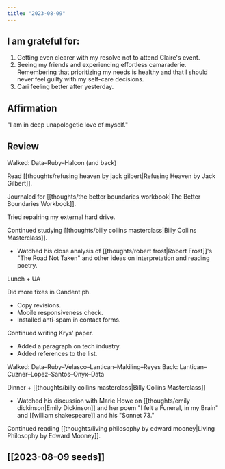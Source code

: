 ```yaml
---
title: "2023-08-09"
---
```

## I am grateful for:
1. Getting even clearer with my resolve not to attend Claire's event.
2. Seeing my friends and experiencing effortless camaraderie. Remembering that prioritizing my needs is healthy and that I should never feel guilty with my self-care decisions.
3. Cari feeling better after yesterday.

## Affirmation

"I am in deep unapologetic love of myself."

## Review

Walked: Data–Ruby–Halcon (and back)

Read [[thoughts/refusing heaven by jack gilbert|Refusing Heaven by Jack Gilbert]].

Journaled for [[thoughts/the better boundaries workbook|The Better Boundaries Workbook]].

Tried repairing my external hard drive.

Continued studying [[thoughts/billy collins masterclass|Billy Collins Masterclass]].
- Watched his close analysis of [[thoughts/robert frost|Robert Frost]]'s "The Road Not Taken" and other ideas on interpretation and reading poetry.

Lunch + UA

Did more fixes in Candent.ph.
- Copy revisions.
- Mobile responsiveness check.
- Installed anti-spam in contact forms.

Continued writing Krys' paper.
- Added a paragraph on tech industry.
- Added references to the list.

Walked: Data–Ruby–Velasco–Lantican–Makiling–Reyes
Back: Lantican–Cuzner–Lopez–Santos–Onyx–Data

Dinner + [[thoughts/billy collins masterclass|Billy Collins Masterclass]]
- Watched his discussion with Marie Howe on [[thoughts/emily dickinson|Emily Dickinson]] and her poem "I felt a Funeral, in my Brain" and [[william shakespeare]] and his "Sonnet 73."

Continued reading [[thoughts/living philosophy by edward mooney|Living Philosophy by Edward Mooney]].

## [[2023-08-09 seeds]]
